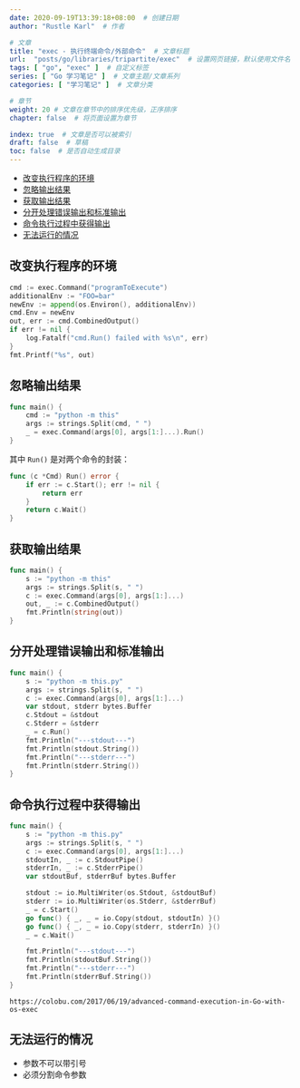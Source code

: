 ```yaml
---
date: 2020-09-19T13:39:18+08:00  # 创建日期
author: "Rustle Karl"  # 作者

# 文章
title: "exec - 执行终端命令/外部命令"  # 文章标题
url:  "posts/go/libraries/tripartite/exec"  # 设置网页链接，默认使用文件名
tags: [ "go", "exec" ]  # 自定义标签
series: [ "Go 学习笔记" ]  # 文章主题/文章系列
categories: [ "学习笔记" ]  # 文章分类

# 章节
weight: 20 # 文章在章节中的排序优先级，正序排序
chapter: false  # 将页面设置为章节

index: true  # 文章是否可以被索引
draft: false  # 草稿
toc: false  # 是否自动生成目录
---
```


- [改变执行程序的环境](#改变执行程序的环境)
- [忽略输出结果](#忽略输出结果)
- [获取输出结果](#获取输出结果)
- [分开处理错误输出和标准输出](#分开处理错误输出和标准输出)
- [命令执行过程中获得输出](#命令执行过程中获得输出)
- [无法运行的情况](#无法运行的情况)

## 改变执行程序的环境

```go
cmd := exec.Command("programToExecute")
additionalEnv := "FOO=bar"
newEnv := append(os.Environ(), additionalEnv))
cmd.Env = newEnv
out, err := cmd.CombinedOutput()
if err != nil {
	log.Fatalf("cmd.Run() failed with %s\n", err)
}
fmt.Printf("%s", out)
```

## 忽略输出结果

```go
func main() {
	cmd := "python -m this"
	args := strings.Split(cmd, " ")
	_ = exec.Command(args[0], args[1:]...).Run()
}
```

其中 `Run()` 是对两个命令的封装：

```go
func (c *Cmd) Run() error {
	if err := c.Start(); err != nil {
		return err
	}
	return c.Wait()
}
```

## 获取输出结果

```go
func main() {
	s := "python -m this"
	args := strings.Split(s, " ")
	c := exec.Command(args[0], args[1:]...)
	out, _ := c.CombinedOutput()
	fmt.Println(string(out))
}
```

## 分开处理错误输出和标准输出

```go
func main() {
	s := "python -m this.py"
	args := strings.Split(s, " ")
	c := exec.Command(args[0], args[1:]...)
	var stdout, stderr bytes.Buffer
	c.Stdout = &stdout
	c.Stderr = &stderr
	_ = c.Run()
	fmt.Println("---stdout---")
	fmt.Println(stdout.String())
	fmt.Println("---stderr---")
	fmt.Println(stderr.String())
}
```

## 命令执行过程中获得输出

```go
func main() {
	s := "python -m this.py"
	args := strings.Split(s, " ")
	c := exec.Command(args[0], args[1:]...)
	stdoutIn, _ := c.StdoutPipe()
	stderrIn, _ := c.StderrPipe()
	var stdoutBuf, stderrBuf bytes.Buffer

	stdout := io.MultiWriter(os.Stdout, &stdoutBuf)
	stderr := io.MultiWriter(os.Stderr, &stderrBuf)
	_ = c.Start()
	go func() { _, _ = io.Copy(stdout, stdoutIn) }()
	go func() { _, _ = io.Copy(stderr, stderrIn) }()
	_ = c.Wait()

	fmt.Println("---stdout---")
	fmt.Println(stdoutBuf.String())
	fmt.Println("---stderr---")
	fmt.Println(stderrBuf.String())
}
```

```
https://colobu.com/2017/06/19/advanced-command-execution-in-Go-with-os-exec
```

## 无法运行的情况

- 参数不可以带引号
- 必须分割命令参数
